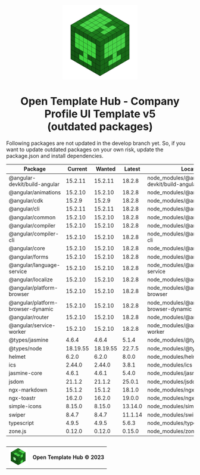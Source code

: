 <p align="center">
  <a href="https://opentemplatehub.com">
    <img src="https://raw.githubusercontent.com/open-template-hub/open-template-hub.github.io/master/assets/logo/ui/web-ui-logo.png" alt="Logo" width=200>
  </a>
</p>


<h1 align="center">
Open Template Hub - Company Profile UI Template v5
  <br/>
(outdated packages)
</h1>

Following packages are not updated in the develop branch yet. So, if you want to update outdated packages on your own risk, update the package.json and install dependencies.

| Package | Current | Wanted | Latest | Location |
| --- | --- | --- | --- | --- |
| @angular-devkit/build-angular | 15.2.11 | 15.2.11 | 18.2.8 | node_modules/@angular-devkit/build-angular |
| @angular/animations | 15.2.10 | 15.2.10 | 18.2.8 | node_modules/@angular/animations |
| @angular/cdk | 15.2.9 | 15.2.9 | 18.2.8 | node_modules/@angular/cdk |
| @angular/cli | 15.2.11 | 15.2.11 | 18.2.8 | node_modules/@angular/cli |
| @angular/common | 15.2.10 | 15.2.10 | 18.2.8 | node_modules/@angular/common |
| @angular/compiler | 15.2.10 | 15.2.10 | 18.2.8 | node_modules/@angular/compiler |
| @angular/compiler-cli | 15.2.10 | 15.2.10 | 18.2.8 | node_modules/@angular/compiler-cli |
| @angular/core | 15.2.10 | 15.2.10 | 18.2.8 | node_modules/@angular/core |
| @angular/forms | 15.2.10 | 15.2.10 | 18.2.8 | node_modules/@angular/forms |
| @angular/language-service | 15.2.10 | 15.2.10 | 18.2.8 | node_modules/@angular/language-service |
| @angular/localize | 15.2.10 | 15.2.10 | 18.2.8 | node_modules/@angular/localize |
| @angular/platform-browser | 15.2.10 | 15.2.10 | 18.2.8 | node_modules/@angular/platform-browser |
| @angular/platform-browser-dynamic | 15.2.10 | 15.2.10 | 18.2.8 | node_modules/@angular/platform-browser-dynamic |
| @angular/router | 15.2.10 | 15.2.10 | 18.2.8 | node_modules/@angular/router |
| @angular/service-worker | 15.2.10 | 15.2.10 | 18.2.8 | node_modules/@angular/service-worker |
| @types/jasmine | 4.6.4 | 4.6.4 | 5.1.4 | node_modules/@types/jasmine |
| @types/node | 18.19.55 | 18.19.55 | 22.7.5 | node_modules/@types/node |
| helmet | 6.2.0 | 6.2.0 | 8.0.0 | node_modules/helmet |
| ics | 2.44.0 | 2.44.0 | 3.8.1 | node_modules/ics |
| jasmine-core | 4.6.1 | 4.6.1 | 5.4.0 | node_modules/jasmine-core |
| jsdom | 21.1.2 | 21.1.2 | 25.0.1 | node_modules/jsdom |
| ngx-markdown | 15.1.2 | 15.1.2 | 18.1.0 | node_modules/ngx-markdown |
| ngx-toastr | 16.2.0 | 16.2.0 | 19.0.0 | node_modules/ngx-toastr |
| simple-icons | 8.15.0 | 8.15.0 | 13.14.0 | node_modules/simple-icons |
| swiper | 8.4.7 | 8.4.7 | 11.1.14 | node_modules/swiper |
| typescript | 4.9.5 | 4.9.5 | 5.6.3 | node_modules/typescript |
| zone.js | 0.12.0 | 0.12.0 | 0.15.0 | node_modules/zone.js |

<table align="right"><tr><td><a href="https://opentemplatehub.com"><img src="https://raw.githubusercontent.com/open-template-hub/open-template-hub.github.io/master/assets/logo/brand-logo.png" width="50px" alt="oth"/></a></td><td><b>Open Template Hub © 2023</b></td></tr></table>

